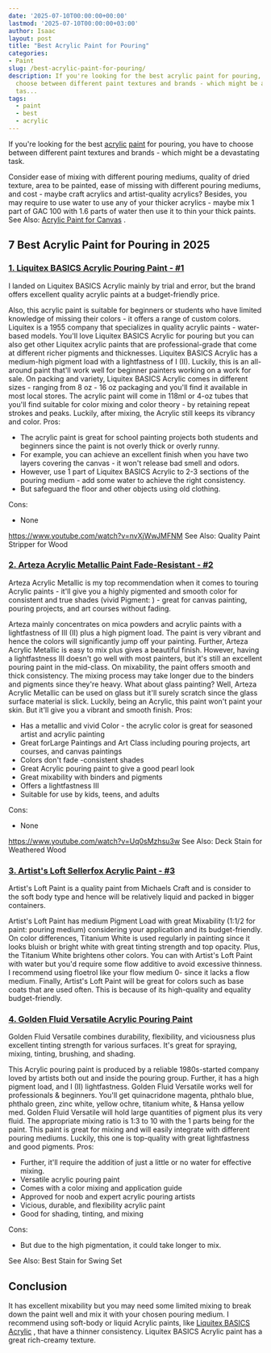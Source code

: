 ```yaml
---
date: '2025-07-10T00:00:00+00:00'
lastmod: '2025-07-10T00:00:00+03:00'
author: Isaac
layout: post
title: "Best Acrylic Paint for Pouring"
categories:
- Paint
slug: /best-acrylic-paint-for-pouring/
description: If you're looking for the best acrylic paint for pouring, you have to
  choose between different paint textures and brands - which might be a devastating
  tas...
tags: 
  - paint
  - best
  - acrylic
---
```

If you're looking for the best [acrylic](/posts/best-acrylic-paint-for-canvas/) [paint](/posts/best-acrylic-paint-for-professional-artists/) for pouring, you have to choose between different paint textures and brands - which might be a devastating task.

Consider ease of mixing with different pouring mediums, quality of dried texture, area to be painted, ease of missing with different pouring mediums, and cost -
maybe craft acrylics and artist-quality acrylics?
Besides,
you may require to use water to use any of your thicker acrylics - maybe mix 1 part of GAC 100 with 1.6 parts of water then use it to thin your thick paints. See Also:
[Acrylic Paint for Canvas](https://pestpolicy.com/best-acrylic-paint-for-canvas/)
.
## 7 Best Acrylic Paint for Pouring in 2025
### [1. Liquitex BASICS Acrylic Pouring Paint - #1](https://www.amazon.com/dp/B004M56VU2/?tag=p-policy-20)
I landed on Liquitex BASICS Acrylic mainly by trial and error, but the brand offers excellent quality acrylic paints at a budget-friendly price.

Also, this acrylic paint is suitable for beginners or students who have limited knowledge of missing their colors - it offers a range of custom colors.
Liquitex is a 1955 company that specializes in quality acrylic paints - water-based models. You'll love Liquitex BASICS Acrylic for pouring but you can also get other Liquitex acrylic paints that are professional-grade that come at different richer pigments and thicknesses.
Liquitex BASICS Acrylic has a medium-high pigment load with a lightfastness of I (II). Luckily, this is an all-around paint that'll work well for beginner painters working on a work for sale.
On packing and variety, Liquitex BASICS Acrylic comes in different sizes - ranging from 8 oz - 16 oz packaging and you'll find it available in most local stores.
The
acrylic paint will come in 118ml or 4-oz tubes that you'll find suitable for color mixing and color theory - by retaining repeat strokes and peaks. Luckily, after mixing, the Acrylic still keeps its vibrancy and color.
Pros:
- The acrylic paint is great for school painting projects both students and beginners since the paint is not overly thick or overly runny.
- For example, you can achieve an excellent finish when you have two layers covering the canvas - it won't release bad smell and odors.
- However, use 1 part of Liquitex BASICS Acrylic to 2-3 sections of the pouring medium - add some water to achieve the right consistency.
- But safeguard the floor and other objects using old clothing.

Cons:
- None

https://www.youtube.com/watch?v=nvXjWwJMFNM
See Also:
Quality Paint Stripper for Wood
### [2. Arteza Acrylic Metallic Paint Fade-Resistant - #2](https://www.amazon.com/dp/B082BFFC3Y/?tag=p-policy-20)
Arteza Acrylic Metallic is my top recommendation when it comes to touring Acrylic paints - it'll give you a highly pigmented and smooth color for consistent and true shades (vivid Pigment: ) - great for canvas painting, pouring projects, and art courses without fading.

Arteza mainly concentrates on mica powders and acrylic paints with a lightfastness of III (II) plus a high pigment load. The paint is very vibrant and hence the colors will significantly jump off your painting. Further, Arteza Acrylic Metallic is easy to mix plus gives a beautiful finish.
However, having a lightfastness III doesn't go well with most painters, but it's still an excellent pouring paint in the mid-class. On mixability, the paint offers smooth and thick consistency. The mixing process may take longer due to the binders and pigments since they're heavy.
What about glass painting? Well, Arteza Acrylic Metallic can be used on glass but it'll surely scratch since the glass surface material is slick. Luckily, being an Acrylic, this paint won't paint your skin. But it'll give you a vibrant and smooth finish.
Pros:
- Has a metallic and vivid Color - the acrylic color is great for seasoned artist and acrylic painting
- Great forLarge Paintings and Art Class including pouring projects, art courses, and canvas paintings
- Colors don't fade -consistent shades
- Great Acrylic pouring paint to give a good pearl look
- Great mixability with binders and pigments
- Offers a lightfastness III
- Suitable for use by kids, teens, and adults

Cons:
- None

https://www.youtube.com/watch?v=Uq0sMzhsu3w
See Also:
Deck Stain for Weathered Wood
### [3. Artist's Loft Sellerfox Acrylic Paint - #3](https://www.amazon.com/dp/B079TZ5SJD/?tag=p-policy-20)
Artist's Loft Paint is a quality paint from Michaels Craft and is consider to the soft body type and hence will be relatively liquid and packed in bigger containers.

Artist's Loft Paint has medium Pigment Load with great Mixability (1:1/2 for paint: pouring medium) considering your application and its budget-friendly.
On color differences, Titanium White is used regularly in painting since it looks bluish or bright white with great tinting strength and top opacity. Plus, the Titanium White brightens other colors.
You can with Artist's Loft Paint with water but you'd require some flow additive to avoid excessive thinness. I recommend using floetrol like your flow medium 0- since it lacks a flow medium.
Finally, Artist's Loft Paint will be great for colors such as base coats that are used often. This is because of its high-quality and equality budget-friendly.
### [4. Golden Fluid Versatile Acrylic Pouring Paint](https://www.amazon.com/dp/B0027A3GOI/?tag=p-policy-20)
Golden Fluid Versatile combines durability, flexibility, and viciousness plus excellent tinting strength for various surfaces. It's great for spraying, mixing, tinting, brushing, and shading.

This Acrylic pouring paint is produced by a reliable 1980s-started company loved by artists both out and inside the pouring group. Further, it has a high pigment load, and I (II) lightfastness.
Golden Fluid Versatile works well for professionals & beginners. You'll get quinacridone magenta, phthalo blue, phthalo green, zinc white, yellow ochre, titanium white, & Hansa yellow med.
Golden Fluid Versatile will hold large quantities of pigment plus its very fluid. The appropriate mixing ratio is 1:3 to 10 with the 1 parts being for the paint.
This paint is great for mixing and will easily integrate with different pouring mediums. Luckily, this one is top-quality with great lightfastness and good pigments.
Pros:
- Further, it'll require the addition of just a little or no water for effective mixing.
- Versatile acrylic pouring paint
- Comes with a color mixing and application guide
- Approved for noob and expert acrylic pouring artists
- Vicious, durable, and flexibility acrylic paint
- Good for shading, tinting, and mixing

Cons:
- But due to the high pigmentation, it could take longer to mix.

See Also:
Best Stain for Swing Set
## Conclusion
It has excellent mixability but you may need some limited mixing to break down the paint well and mix it with your chosen pouring medium.
I recommend using soft-body or
liquid Acrylic paints, like
[Liquitex BASICS Acrylic](https://www.amazon.com/dp/B004M56VU2/?tag=p-policy-20)
, that have a thinner consistency. Liquitex BASICS Acrylic paint has a great rich-creamy texture.
